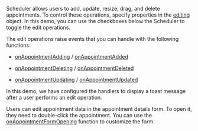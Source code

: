 Scheduler allows users to add, update, resize, drag, and delete appointments. To control these operations, specify properties in the [editing](/Documentation/ApiReference/UI_Components/dxScheduler/Configuration/editing/) object. In this demo, you can use the checkboxes below the Scheduler to toggle the edit operations.

The edit operations raise events that you can handle with the following functions:

* [onAppointmentAdding](/Documentation/ApiReference/UI_Components/dxScheduler/Configuration/#onAppointmentAdding) / [onAppointmentAdded](/Documentation/ApiReference/UI_Components/dxScheduler/Configuration/#onAppointmentAdded)

* [onAppointmentDeleting](/Documentation/ApiReference/UI_Components/dxScheduler/Configuration/#onAppointmentDeleting) / [onAppointmentDeleted](/Documentation/ApiReference/UI_Components/dxScheduler/Configuration/#onAppointmentDeleted)

* [onAppointmentUpdating](/Documentation/ApiReference/UI_Components/dxScheduler/Configuration/#onAppointmentUpdating) / [onAppointmentUpdated](/Documentation/ApiReference/UI_Components/dxScheduler/Configuration/#onAppointmentUpdated)

In this demo, we have configured the handlers to display a toast message after a user performs an edit operation.

Users can edit appointment data in the appointment details form. To open it, they need to double-click the appointment. You can use the [onAppointmentFormOpening](https://js.devexpress.com/Documentation/ApiReference/UI_Components/dxScheduler/Configuration/#onAppointmentFormOpening) function to customize the form.
